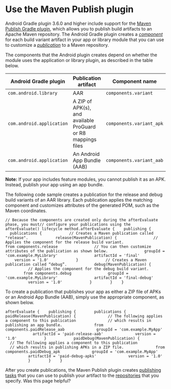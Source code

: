 # Use the Maven Publish plugin

Android Gradle plugin 3.6.0 and higher include support for the [Maven Publish Gradle plugin](https://docs.gradle.org/current/userguide/publishing_maven.html), which allows you to publish build artifacts to an Apache Maven repository. The Android Gradle plugin creates a [*component*](https://docs.gradle.org/current/userguide/dependency_management_terminology.html#sub:terminology_component) for each build variant artifact in your app or library module that you can use to customize a [*publication*](https://docs.gradle.org/current/userguide/publishing_maven.html#publishing_maven:publications) to a Maven repository.

The components that the Android plugin creates depend on whether the module uses the application or library plugin, as described in the table below.

| Android Gradle plugin | Publication artifact | Component name |
| --- | --- | --- |
| `com.android.library` | AAR | `components.variant` |
| `com.android.application` | A ZIP of APK(s), and available ProGuard or R8 mappings files | `components.variant_apk` |
| `com.android.application` | An Android App Bundle (AAB) | `components.variant_aab` |

**Note:** If your app includes feature modules, you cannot publish it as an APK. Instead, publish your app using an app bundle.

The following code sample creates a publication for the release and debug build variants of an AAR library. Each publication applies the matching component and customizes attributes of the generated POM, such as the Maven coordinates.

```
// Because the components are created only during the afterEvaluate phase, you must// configure your publications using the afterEvaluate() lifecycle method.afterEvaluate {    publishing {        publications {            // Creates a Maven publication called "release".            release(MavenPublication) {                // Applies the component for the release build variant.                from components.release                // You can then customize attributes of the publication as shown below.                groupId = 'com.example.MyLibrary'                artifactId = 'final'                version = '1.0'            }            // Creates a Maven publication called “debug”.            debug(MavenPublication) {                // Applies the component for the debug build variant.                from components.debug                groupId = 'com.example.MyLibrary'                artifactId = 'final-debug'                version = '1.0'            }        }    }
```

To create a publication that publishes your app as either a ZIP file of APKs or an Android App Bundle (AAB), simply use the appropriate component, as shown below.

```
afterEvaluate {    publishing {        publications {            paidRelease(MavenPublication) {              // The following applies a component to this publication              // which results in publishing an app bundle.              from components.paidRelease_aab              groupId = 'com.example.MyApp'              artifactId = 'paid-release-aab'              version = '1.0'            }            paidDebug(MavenPublication) {              // The following applies a component to this publication              // which results in publishing APKs in a ZIP file.              from components.paidDebug_apk              groupId = 'com.example.MyApp'              artifactId = 'paid-debug-apks'              version = '1.0'            }        }    }
```

After you create publications, the Maven Publish plugin creates [publishing tasks](https://docs.gradle.org/current/userguide/publishing_maven.html#publishing_maven:tasks) that you can use to publish your artifact to the [repositories](https://docs.gradle.org/current/userguide/publishing_maven.html#publishing_maven:repositories) that you specify.
Was this page helpful?